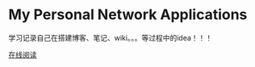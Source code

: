 # My Personal Network Applications

学习记录自己在搭建博客、笔记、wiki。。。等过程中的idea！！！

[在线阅读](http://mba811.gitbooks.io/my-personal-network-applications/content/)